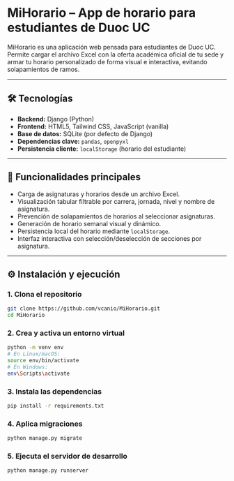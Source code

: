 # MiHorario – App de horario para estudiantes de Duoc UC

MiHorario es una aplicación web pensada para estudiantes de Duoc UC. Permite cargar el archivo Excel con la oferta académica oficial de tu sede y armar tu horario personalizado de forma visual e interactiva, evitando solapamientos de ramos.

---

## 🛠 Tecnologías

- **Backend:** Django (Python)
- **Frontend:** HTML5, Tailwind CSS, JavaScript (vanilla)
- **Base de datos:** SQLite (por defecto de Django)
- **Dependencias clave:** `pandas`, `openpyxl`
- **Persistencia cliente:** `localStorage` (horario del estudiante)

---

## 🚀 Funcionalidades principales

-  Carga de asignaturas y horarios desde un archivo Excel.
-  Visualización tabular filtrable por carrera, jornada, nivel y nombre de asignatura.
-  Prevención de solapamientos de horarios al seleccionar asignaturas.
-  Generación de horario semanal visual y dinámico.
-  Persistencia local del horario mediante `localStorage`.
-  Interfaz interactiva con selección/deselección de secciones por asignatura.

---

## ⚙️ Instalación y ejecución

### 1. Clona el repositorio

```bash
git clone https://github.com/vcanio/MiHorario.git
cd MiHorario
```
### 2. Crea y activa un entorno virtual

```bash
python -m venv env
# En Linux/macOS:
source env/bin/activate
# En Windows:
env\Scripts\activate
```
### 3. Instala las dependencias

```bash
pip install -r requirements.txt
```
### 4. Aplica migraciones

```bash
python manage.py migrate
```
### 5. Ejecuta el servidor de desarrollo

```bash
python manage.py runserver
```
